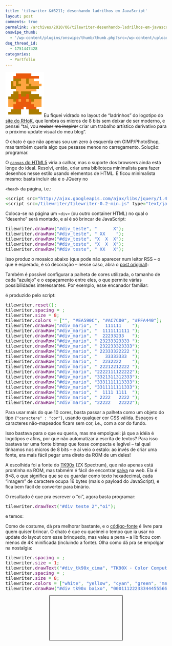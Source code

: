 ```yaml
---
title: 'tilewriter &#8211; desenhando ladrilhos em JavaScript'
layout: post
comments: true
permalink: /archives/2010/06/tilewriter-desenhando-ladrilhos-em-javascript.html/
onswipe_thumb:
  - '/wp-content/plugins/onswipe/thumb/thumb.php?src=/wp-content/uploads/2010/06/mario.png&amp;w=600&amp;h=800&amp;zc=1&amp;q=75&amp;f=0'
dsq_thread_id:
  - 1751447428
categories:
  - Portfolio
---
```

<img src="/wp-content/uploads/2010/06/mario.png" alt="" title="Super Mario em tiles" width="120" height="140" class="alignleft size-full wp-image-4131" />Eu fiquei vidrado no layout de &#8220;ladrinhos&#8221; do logotipo do [site do RHoK][1], que lembra os micros de 8 bits sem deixar de ser moderno, e pensei &#8220;taí, vou <del datetime="2010-06-20T14:22:59+00:00">roubar</del> <del datetime="2010-06-20T14:22:59+00:00">me inspirar</del> criar um trabalho artístico derivativo para o próximo update visual do meu blog&#8221;.

O chato é que não apenas sou um zero à esquerda em GIMP/PhotoShop, mas também queria algo que pesasse menos no carregamento. Solução: programar.

O [`canvas` do HTML5][2] viria a calhar, mas o suporte dos browsers ainda está longe do ideal. Resolvi, então, criar uma biblioteca minimalista para fazer desenhos nesse estilo usando elementos de HTML.<!--more--> E ficou minimalista mesmo: basta incluir ela e o JQuery no

`<head>` da página, i.e.:

<div class="code">
        <pre class="javascript" style="font-family:monospace;"><span style="color: #339933;">&lt;</span>script src<span style="color: #339933;">=</span><span style="color: #3366CC;">"http://ajax.googleapis.com/ajax/libs/jquery/1.4.2/jquery.min.js"</span> type<span style="color: #339933;">=</span><span style="color: #3366CC;">"text/javascript"</span><span style="color: #339933;">&gt;&lt;/</span>script<span style="color: #339933;">&gt;</span>
<span style="color: #339933;">&lt;</span>script src<span style="color: #339933;">=</span><span style="color: #3366CC;">/tilewriter/tilewriter-0.2-min.js"</span> type<span style="color: #339933;">=</span><span style="color: #3366CC;">"text/javascript"</span><span style="color: #339933;">&gt;&lt;/</span>script<span style="color: #339933;">&gt;</span></pre>
</div>

Coloca-se na página um `<div>` (ou outro container HTML) no qual o &#8220;desenho&#8221; será montado, e aí é só brincar de JavaScript:

<div class="code">
        <pre class="javascript" style="font-family:monospace;">tilewriter.<span style="color: #660066;">drawRow</span><span style="color: #009900;">&#40;</span><span style="color: #3366CC;">"#div_teste"</span><span style="color: #339933;">,</span> <span style="color: #3366CC;">"      X"</span><span style="color: #009900;">&#41;</span><span style="color: #339933;">;</span>
tilewriter.<span style="color: #660066;">drawRow</span><span style="color: #009900;">&#40;</span><span style="color: #3366CC;">"#div_teste"</span><span style="color: #339933;">,</span> <span style="color: #3366CC;">" XX    "</span><span style="color: #009900;">&#41;</span><span style="color: #339933;">;</span>
tilewriter.<span style="color: #660066;">drawRow</span><span style="color: #009900;">&#40;</span><span style="color: #3366CC;">"#div_teste"</span><span style="color: #339933;">,</span> <span style="color: #3366CC;">"X  X  X"</span><span style="color: #009900;">&#41;</span><span style="color: #339933;">;</span>
tilewriter.<span style="color: #660066;">drawRow</span><span style="color: #009900;">&#40;</span><span style="color: #3366CC;">"#div_teste"</span><span style="color: #339933;">,</span> <span style="color: #3366CC;">"X  X  X"</span><span style="color: #009900;">&#41;</span><span style="color: #339933;">;</span>
tilewriter.<span style="color: #660066;">drawRow</span><span style="color: #009900;">&#40;</span><span style="color: #3366CC;">"#div_teste"</span><span style="color: #339933;">,</span> <span style="color: #3366CC;">" XX   X"</span><span style="color: #009900;">&#41;</span><span style="color: #339933;">;</span></pre>
</div>

Isso produz o mosaico abaixo (que pode não aparecer num leitor RSS &#8211; o que é esperado, é só decoração &#8211; nesse caso, abra o [post original][3]):

<div id="div_teste" style="text-align:center">
</div>




Também é possível configurar a palheta de cores utilizada, o tamanho de cada &#8220;azulejo&#8221; e o espaçamento entre eles, o que permite várias possibilidades interessantes. Por exemplo, esse encanador familiar:

<div id="div_mario" style="text-align:center">
</div>




é produzido pelo script:

<div class="code">
        <pre class="javascript" style="font-family:monospace;">tilewriter.<span style="color: #660066;">reset</span><span style="color: #009900;">&#40;</span><span style="color: #009900;">&#41;</span><span style="color: #339933;">;</span>
tilewriter.<span style="color: #660066;">spacing</span> <span style="color: #339933;">=</span> <span style="color: #CC0000;"></span><span style="color: #339933;">;</span>
tilewriter.<span style="color: #660066;">size</span> <span style="color: #339933;">=</span> <span style="color: #CC0000;">8</span><span style="color: #339933;">;</span>
tilewriter.<span style="color: #660066;">colors</span> <span style="color: #339933;">=</span> <span style="color: #009900;">&#91;</span><span style="color: #3366CC;">""</span><span style="color: #339933;">,</span> <span style="color: #3366CC;">"#EA590C"</span><span style="color: #339933;">,</span> <span style="color: #3366CC;">"#AC7C00"</span><span style="color: #339933;">,</span> <span style="color: #3366CC;">"#FFA440"</span><span style="color: #009900;">&#93;</span><span style="color: #339933;">;</span>
tilewriter.<span style="color: #660066;">drawRow</span><span style="color: #009900;">&#40;</span><span style="color: #3366CC;">"#div_mario"</span><span style="color: #339933;">,</span> <span style="color: #3366CC;">"   111111    "</span><span style="color: #009900;">&#41;</span><span style="color: #339933;">;</span>
tilewriter.<span style="color: #660066;">drawRow</span><span style="color: #009900;">&#40;</span><span style="color: #3366CC;">"#div_mario"</span><span style="color: #339933;">,</span> <span style="color: #3366CC;">"  1111111111 "</span><span style="color: #009900;">&#41;</span><span style="color: #339933;">;</span>
tilewriter.<span style="color: #660066;">drawRow</span><span style="color: #009900;">&#40;</span><span style="color: #3366CC;">"#div_mario"</span><span style="color: #339933;">,</span> <span style="color: #3366CC;">"  22233233   "</span><span style="color: #009900;">&#41;</span><span style="color: #339933;">;</span>
tilewriter.<span style="color: #660066;">drawRow</span><span style="color: #009900;">&#40;</span><span style="color: #3366CC;">"#div_mario"</span><span style="color: #339933;">,</span> <span style="color: #3366CC;">" 23233323333 "</span><span style="color: #009900;">&#41;</span><span style="color: #339933;">;</span>
tilewriter.<span style="color: #660066;">drawRow</span><span style="color: #009900;">&#40;</span><span style="color: #3366CC;">"#div_mario"</span><span style="color: #339933;">,</span> <span style="color: #3366CC;">" 232233323333"</span><span style="color: #009900;">&#41;</span><span style="color: #339933;">;</span>
tilewriter.<span style="color: #660066;">drawRow</span><span style="color: #009900;">&#40;</span><span style="color: #3366CC;">"#div_mario"</span><span style="color: #339933;">,</span> <span style="color: #3366CC;">" 22333322222 "</span><span style="color: #009900;">&#41;</span><span style="color: #339933;">;</span>
tilewriter.<span style="color: #660066;">drawRow</span><span style="color: #009900;">&#40;</span><span style="color: #3366CC;">"#div_mario"</span><span style="color: #339933;">,</span> <span style="color: #3366CC;">"   33333333  "</span><span style="color: #009900;">&#41;</span><span style="color: #339933;">;</span>
tilewriter.<span style="color: #660066;">drawRow</span><span style="color: #009900;">&#40;</span><span style="color: #3366CC;">"#div_mario"</span><span style="color: #339933;">,</span> <span style="color: #3366CC;">"  2232222    "</span><span style="color: #009900;">&#41;</span><span style="color: #339933;">;</span>
tilewriter.<span style="color: #660066;">drawRow</span><span style="color: #009900;">&#40;</span><span style="color: #3366CC;">"#div_mario"</span><span style="color: #339933;">,</span> <span style="color: #3366CC;">" 22212212222 "</span><span style="color: #009900;">&#41;</span><span style="color: #339933;">;</span>
tilewriter.<span style="color: #660066;">drawRow</span><span style="color: #009900;">&#40;</span><span style="color: #3366CC;">"#div_mario"</span><span style="color: #339933;">,</span> <span style="color: #3366CC;">"2222111122222"</span><span style="color: #009900;">&#41;</span><span style="color: #339933;">;</span>
tilewriter.<span style="color: #660066;">drawRow</span><span style="color: #009900;">&#40;</span><span style="color: #3366CC;">"#div_mario"</span><span style="color: #339933;">,</span> <span style="color: #3366CC;">"3321311312333"</span><span style="color: #009900;">&#41;</span><span style="color: #339933;">;</span>
tilewriter.<span style="color: #660066;">drawRow</span><span style="color: #009900;">&#40;</span><span style="color: #3366CC;">"#div_mario"</span><span style="color: #339933;">,</span> <span style="color: #3366CC;">"3331111113333"</span><span style="color: #009900;">&#41;</span><span style="color: #339933;">;</span>
tilewriter.<span style="color: #660066;">drawRow</span><span style="color: #009900;">&#40;</span><span style="color: #3366CC;">"#div_mario"</span><span style="color: #339933;">,</span> <span style="color: #3366CC;">"3311111111333"</span><span style="color: #009900;">&#41;</span><span style="color: #339933;">;</span>
tilewriter.<span style="color: #660066;">drawRow</span><span style="color: #009900;">&#40;</span><span style="color: #3366CC;">"#div_mario"</span><span style="color: #339933;">,</span> <span style="color: #3366CC;">"  1111 1111  "</span><span style="color: #009900;">&#41;</span><span style="color: #339933;">;</span>
tilewriter.<span style="color: #660066;">drawRow</span><span style="color: #009900;">&#40;</span><span style="color: #3366CC;">"#div_mario"</span><span style="color: #339933;">,</span> <span style="color: #3366CC;">" 2222   2222 "</span><span style="color: #009900;">&#41;</span><span style="color: #339933;">;</span>
tilewriter.<span style="color: #660066;">drawRow</span><span style="color: #009900;">&#40;</span><span style="color: #3366CC;">"#div_mario"</span><span style="color: #339933;">,</span> <span style="color: #3366CC;">"22222   22222"</span><span style="color: #009900;">&#41;</span><span style="color: #339933;">;</span></pre>
</div>

Para usar mais do que 10 cores, basta passar a palheta como um objeto do tipo `{"caractere" : "cor"}`, usando qualquer cor CSS válida. Espaços e caracteres não-mapeados ficam sem cor, i.e., com a cor do fundo.

Isso bastava para o que eu queria, mas me empolguei: já que a idéia é logotipos e afins, por que não automatizar a escrita de textos? Para isso bastava ter uma fonte bitmap que fosse compacta e legível &#8211; tal qual tínhamos nos micros de 8 bits &#8211; e aí veio o estalo: ao invés de criar uma fonte, era mais fácil pegar uma direto da ROM de um deles!

A escolhida foi a fonte do [TK90x][4] (ZX Spectrum), que não apenas está prontinha na ROM, mas tabmém é fácil de encontrar [salva][5] na web. Ela é 8&#215;8, o que significa que se eu guardar como texto hexadecimal, cada &#8220;imagem&#8221; de caractere ocupa 16 bytes (mais o payload do JavaScript), e fica bem fácil de converter para binário.

O resultado é que pra escrever o &#8220;oi&#8221;, agora basta programar:

<div class="code">
        <pre class="javascript" style="font-family:monospace;">tilewriter.<span style="color: #660066;">drawText</span><span style="color: #009900;">&#40;</span><span style="color: #3366CC;">"#div_teste_2"</span><span style="color: #339933;">,</span><span style="color: #3366CC;">"oi"</span><span style="color: #009900;">&#41;</span><span style="color: #339933;">;</span></pre>
</div>

e temos:

<div id="div_teste_2" style="text-align:center">
</div>




Como de costume, dá pra melhorar bastante, e o [código-fonte][6] é livre para quem quiser brincar. O chato é que eu queimei o tempo que ia usar no update do layout com esse brinquedo, mas valeu a pena &#8211; a lib ficou com menos de 4K minificada (incluindo a fonte). Olha como dá pra se empolgar na nostalgia:

<div class="code">
        <pre class="javascript" style="font-family:monospace;">tilewriter.<span style="color: #660066;">spacing</span> <span style="color: #339933;">=</span> <span style="color: #CC0000;"></span><span style="color: #339933;">;</span>
tilewriter.<span style="color: #660066;">size</span> <span style="color: #339933;">=</span> <span style="color: #CC0000;">1</span><span style="color: #339933;">;</span>
tilewriter.<span style="color: #660066;">drawText</span><span style="color: #009900;">&#40;</span><span style="color: #3366CC;">"#div_tk90x_cima"</span><span style="color: #339933;">,</span> <span style="color: #3366CC;">"TK90X - Color Computer"</span><span style="color: #009900;">&#41;</span><span style="color: #339933;">;</span>
tilewriter.<span style="color: #660066;">spacing</span> <span style="color: #339933;">=</span> <span style="color: #CC0000;"></span><span style="color: #339933;">;</span>
tilewriter.<span style="color: #660066;">size</span> <span style="color: #339933;">=</span> <span style="color: #CC0000;">8</span><span style="color: #339933;">;</span>
tilewriter.<span style="color: #660066;">colors</span> <span style="color: #339933;">=</span> <span style="color: #009900;">&#91;</span><span style="color: #3366CC;">"white"</span><span style="color: #339933;">,</span> <span style="color: #3366CC;">"yellow"</span><span style="color: #339933;">,</span> <span style="color: #3366CC;">"cyan"</span><span style="color: #339933;">,</span> <span style="color: #3366CC;">"green"</span><span style="color: #339933;">,</span> <span style="color: #3366CC;">"magenta"</span><span style="color: #339933;">,</span> <span style="color: #3366CC;">"red"</span><span style="color: #339933;">,</span> <span style="color: #3366CC;">"blue"</span><span style="color: #339933;">,</span> <span style="color: #3366CC;">"black"</span><span style="color: #009900;">&#93;</span><span style="color: #339933;">;</span>
tilewriter.<span style="color: #660066;">drawRow</span><span style="color: #009900;">&#40;</span><span style="color: #3366CC;">"#div_tk90x_baixo"</span><span style="color: #339933;">,</span> <span style="color: #3366CC;">"000111222333444555666777"</span><span style="color: #009900;">&#41;</span><span style="color: #339933;">;</span></pre>
</div>

<div id="div_tk90x_borda" style="text-align:center; border:1px solid black; padding:4px;;margin-left:auto;margin-right:auto;width:220px;">
  <div id="div_tk90x_cima" >
  </div>

  <p>
    <br /><br /><br /><br /><br />
  </p>

  <div id="div_tk90x_baixo" style="border:0px solid black;width:192px;margin-left:auto; margin-right:auto;display:inline-block">
  </div>
</div>

<p>
  <script src="/tilewriter/tilewriter-0.2-min.js" type="text/javascript"></script>
  <script type="text/javascript">if(tilewriter){tilewriter.drawRow("#div_teste","      X");tilewriter.drawRow("#div_teste"," XX    ");tilewriter.drawRow("#div_teste","X  X  X");tilewriter.drawRow("#div_teste","X  X  X");tilewriter.drawRow("#div_teste"," XX   X");tilewriter.reset();tilewriter.spacing=0;tilewriter.size=8;tilewriter.colors=["","#EA590C","#AC7C00","#FFA440"];tilewriter.drawRow("#div_mario","   111111    ");tilewriter.drawRow("#div_mario","  1111111111 ");tilewriter.drawRow("#div_mario","  22233233   ");tilewriter.drawRow("#div_mario"," 23233323333 ");tilewriter.drawRow("#div_mario"," 232233323333");tilewriter.drawRow("#div_mario"," 22333322222 ");tilewriter.drawRow("#div_mario","   33333333  ");tilewriter.drawRow("#div_mario","  2232222    ");tilewriter.drawRow("#div_mario"," 22212212222 ");tilewriter.drawRow("#div_mario","2222111122222");tilewriter.drawRow("#div_mario","3321311312333");tilewriter.drawRow("#div_mario","3331111113333");tilewriter.drawRow("#div_mario","3311111111333");tilewriter.drawRow("#div_mario","  1111 1111  ");tilewriter.drawRow("#div_mario"," 2222   2222 ");tilewriter.drawRow("#div_mario","22222   22222");tilewriter.reset();tilewriter.drawText("#div_teste_2","oi");tilewriter.reset();tilewriter.spacing=0;tilewriter.size=1;tilewriter.drawText("#div_tk90x_cima","TK90X - Color Computer");tilewriter.spacing=0;tilewriter.size=8;tilewriter.colors=["white","yellow","cyan","green","magenta","red","blue","black"];tilewriter.drawRow("#div_tk90x_baixo","000111222333444555666777");}</script>
</p>

 [1]: http://www.rhok.org
 [2]: http://en.wikipedia.org/wiki/Canvas_element
 [3]: /archives/2010/06/tilewriter-desenhando-ladrilhos-em-javascript.html
 [4]: http://www.tk90x.com.br/
 [5]: http://homepage.ntlworld.com/wholehog/stuart/fonts/index.html
 [6]: http://github.com/chesterbr/tilewriter/blob/master/tilewriter.js
